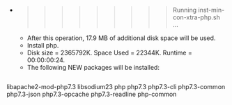 * >>>>>>>>> Running inst-min-con-xtra-php.sh ...
  * After this operation, 17.9 MB of additional disk space will be used.
  * Install php.
  * Disk size = 2365792K. Space Used = 22344K. Runtime = 00:00:00:24.
  * The following NEW packages will be installed:
  ```bash
libapache2-mod-php7.3 libsodium23 php php7.3 php7.3-cli
php7.3-common php7.3-json php7.3-opcache php7.3-readline php-common
  ```
